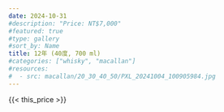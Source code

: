 ```yaml
---
date: 2024-10-31
#description: "Price: NT$7,000"
#featured: true
#type: gallery
#sort_by: Name
title: 12年 (40度, 700 ml)
#categories: ["whisky", "macallan"]
#resources:
#  - src: macallan/20_30_40_50/PXL_20241004_100905984.jpg
---
```

{{< this_price >}}
